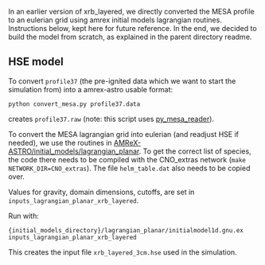 In an earlier version of xrb_layered, we directly converted the MESA profile to an eulerian grid using amrex initial models lagrangian routines. Instructions below, kept here for future reference. In the end, we decided to build the model from scratch, as explained in the parent directory readme.

## HSE model

To convert `profile37` (the pre-ignited data which we want to start the simulation from) into a amrex-astro usable format:

```
python convert_mesa.py profile37.data
```

creates `profile37.raw` (note: this script uses [py\_mesa\_reader](https://github.com/wmwolf/py_mesa_reader)). 

To convert the MESA lagrangian grid into eulerian (and readjust HSE if needed), we use the routines in [AMReX-ASTRO/initial\_models/lagrangian\_planar](https://github.com/AMReX-Astro/initial_models).  To get the correct list of species, the code there needs to be compiled with the CNO_extras network (`make NETWORK_DIR=CNO_extras`). The file `helm_table.dat` also needs to be copied over.

Values for gravity, domain dimensions, cutoffs, are set in `inputs_lagrangian_planar_xrb_layered`.

Run with:

```
{initial_models_directory}/lagrangian_planar/initialmodel1d.gnu.ex inputs_lagrangian_planar_xrb_layered
```

This creates the input file `xrb_layered_3cm.hse` used in the simulation.
